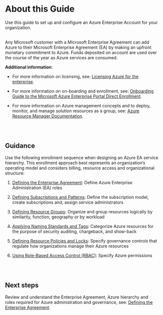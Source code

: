 # About this Guide

Use this guide to set up and configure an Azure Enterprise Account for your organization.  
<br />

Any Microsoft customer with a Microsoft Enterprise Agreement can add Azure to their Microsoft Enterprise Agreement (EA) by making an 
upfront monetary commitment to Azure. Funds deposited on account are used over the course of the year as Azure services are consumed.  

**Additional information**:  
- For more information on licensing, see: [Licensing Azure for the enterprise](https://azure.microsoft.com/en-us/pricing/enterprise-agreement/). 

- For more information on on-boarding and enrollment, see: [Onboarding Guide to the Microsoft Azure Enterprise Portal Direct Enrollment](https://eaportalonboardingvideos.blob.core.windows.net/onboardingvideos/AzureDirectEACustomerOnboardingGuide_En.pdf). 
- For more information on Azure management concepts and to deploy, monitor, and manage solution resources as a group, see: [Azure 
Resource Manager Documentation](https://docs.microsoft.com/en-us/azure/azure-resource-manager/).
<br />
<br />

## Guidance
Use the following enrollment sequence when designing an Azure EA service hierarchy. This enrollment approach best represents an 
organization’s operating model and considers billing, resource access and organizational structure: 

1. [Defining the Enterprise Agreement](https://github.com/alvarovitta/Enrollment-and-Subscription/blob/master/1.0-Defining-the-Enterprise-Agreement.md): Define Azure Enterprise Administration (EA) roles 

2. [Defining Subscriptions and Patterns](https://github.com/alvarovitta/Enrollment-and-Subscription/blob/master/2.0-Defining-Subscriptions-and-Patterns.md):  Define the subscription model, create subscriptions and, assign service administrators 

3. [Defining Resource Groups](https://github.com/alvarovitta/Enrollment-and-Subscription/blob/master/3.0-Defining-Resource-Groups.md): Organize and group resources logically by similarity, function, geography or by workload 

4. [Applying Naming Standards and Tags](https://github.com/alvarovitta/Enrollment-and-Subscription/blob/master/4.0-Applying-Naming-Standards-and-Tags.md): Categorize Azure resources for the purpose of security auditing, chargeback, and show-back 

5. [Defining Resource Policies and Locks](https://github.com/alvarovitta/Enrollment-and-Subscription/blob/master/5.0-Defining-Resource-Policies-and-Locks.md): Specify governance controls that regulate how organizations manage their Azure resources 

6. [Using Role-Based Access Control (RBAC)](https://github.com/alvarovitta/Enrollment-and-Subscription/blob/master/6.1-Viewing-or-Modifying-RBAC-Role-Assignments.md): Specify Azure permissions 
<br />
<br />

## Next steps 
Review and understand the Enterprise Agreement, Azure hierarchy and roles required for Azure administration and governance, see: 
[Defining the Enterprise Agreement](https://github.com/alvarovitta/Enrollment-and-Subscription/blob/master/1.0-Defining-the-Enterprise-Agreement.md).
